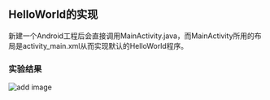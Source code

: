 ## HelloWorld的实现
新建一个Android工程后会直接调用MainActivity.java，而MainActivity所用的布局是activity_main.xml从而实现默认的HelloWorld程序。
### 实验结果
![add image](https://github.com/Xxy-fjnu/Android_lab/blob/master/screenshots/lab1/1.png)
